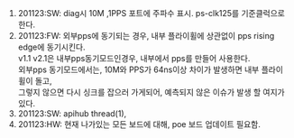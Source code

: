 1. 201123:SW: diag시 10M ,1PPS 포트에 주파수 표시. ps-clk125를 기준클럭으로 한다.  
2. 201123:FW: 외부pps에 동기되는 경우, 내부 플라이휠에 상관없이 pps rising edge에 동기시킨다.  
   v1.1 v2.1은 내부pps동기모드인경우, 내부에서 pps를 만들어 사용한다.  
   외부pps 동기모드에서는, 10M와 PPS가 64ns이상 차이가 발생하면 내부 플라이휠이 돌고,   
      그렇지 않으면 다시 싱크를 잡으러 가게되어, 예측되지 않은 이슈가 발생 할 여지가 있다.  
3. 201123:SW: apihub thread(1),  
4. 201123:HW: 현재 나가있는 모든 보드에 대해, poe 보드 업데이트 필요함.  
   
